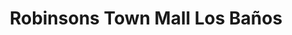 ---
title: "Robinsons Town Mall Los Baños"
url: /los-banos/robinsons-town-mall-los-banos/
shop: Einkaufszentrum
---
